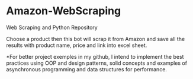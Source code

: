 # Amazon-WebScraping
Web Scraping and Python Repository<br>

Choose a product then this bot will scrap it from Amazon and save all the results with product name, price and link into excel sheet.<br>

*For better project exemples in my github, I intend to implement the best practices using OOP and design patterns, solid concepts and examples of asynchronous programming and data structures for performance.
